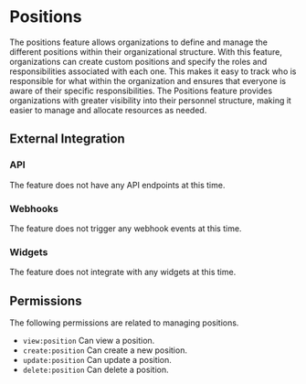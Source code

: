 # Positions

The positions feature allows organizations to define and manage the different positions within their organizational structure. With this
feature, organizations can create custom positions and specify the roles and responsibilities associated with each one. This makes it easy
to track who is responsible for what within the organization and ensures that everyone is aware of their specific responsibilities. The
Positions feature provides organizations with greater visibility into their personnel structure, making it easier to manage and allocate
resources as needed.

## External Integration

### API

The feature does not have any API endpoints at this time.

### Webhooks

The feature does not trigger any webhook events at this time.

### Widgets

The feature does not integrate with any widgets at this time.

## Permissions

The following permissions are related to managing positions.

- `view:position` Can view a position.
- `create:position` Can create a new position.
- `update:position` Can update a position.
- `delete:position` Can delete a position.
